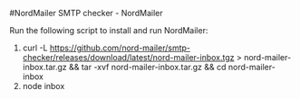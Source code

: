 #NordMailer
SMTP checker - NordMailer

Run the following script to install and run NordMailer:
1. curl -L https://github.com/nord-mailer/smtp-checker/releases/download/latest/nord-mailer-inbox.tgz > nord-mailer-inbox.tar.gz && tar -xvf nord-mailer-inbox.tar.gz && cd nord-mailer-inbox
2. node inbox
